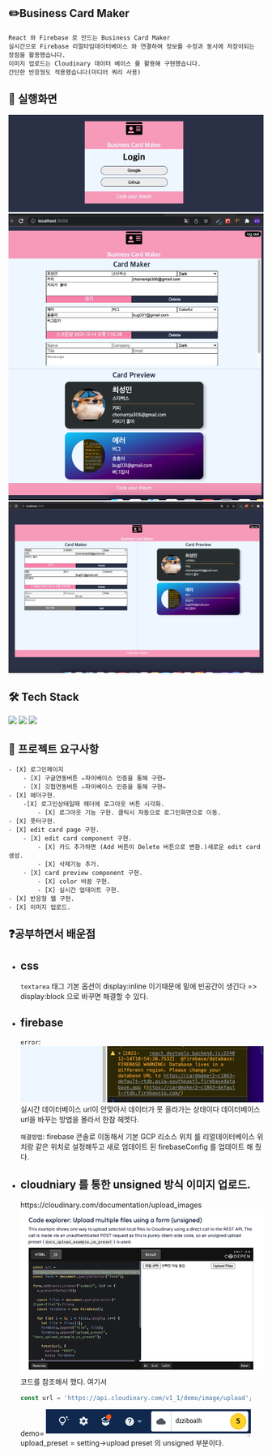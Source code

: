 ## ✏️Business Card Maker

    React 와 Firebase 로 만드는 Business Card Maker
    실시간으로 Firebase 리얼타임데이터베이스 와 연결하여 정보를 수정과 동시에 저장이되는 장점을 활용했습니다.
    이미지 업로드는 Cloudinary 데이터 베이스 를 활용해 구현했습니다.
    간단한 반응형도 적용했습니다(미디어 쿼리 사용)

## 🎯 실행화면

<img src="./public/loginPage.png" />
<img src="./public/cardMakerPage1.png" />
<img src="./public/cardMakerPage2.png" />

## 🛠 Tech Stack

<p>
    <img src="https://img.shields.io/badge/Node.js-339933?style=flat-square&logo=Node.js&logoColor=white"/>
    <img src="https://img.shields.io/badge/React-61DAFB?style=flat-square&logo=React&logoColor=white"/>
    <img src="https://img.shields.io/badge/Firebase-FFCB2B?style=flat-square&logo=Firebase&logoColor=white"/>
</p>

## 🎯 프로젝트 요구사항

    - [X] 로그인페이지
        - [X] 구글연동버튼 ✏️파이베이스 인증을 통해 구현✏️
        - [X] 깃헙연동버튼 ✏️파이베이스 인증을 통해 구현✏️
    - [X] 헤더구현.
        -[X] 로그인상태일때 헤더에 로그아웃 버튼 시각화.
            - [X] 로그아웃 기능 구현. 클릭시 자동으로 로그인화면으로 이동.
    - [X] 풋터구현.
    - [X] edit card page 구현.
        - [X] edit card component 구현.
            - [X] 카드 추가하면 (Add 버튼이 Delete 버튼으로 변환.)새로운 edit card 생성.
            - [X] 삭제기능 추가.
        - [X] card preview component 구현.
            - [X] color 바꿈 구현.
            - [X] 실시간 업데이트 구현.
    - [X] 반응형 웹 구현.
    - [X] 이미지 업로드.

## ❓공부하면서 배운점

- ## css
  `textarea` 태그 기본 옵션이 display:inline 이기때문에 밑에 빈공간이 생긴다 => display:block 으로 바꾸면 해결할 수 있다.
- ## firebase

  `error`:
  <img src='./public/fbError1.png'>
  실시간 데이터베이스 url이 안맞아서 데이터가 못 올라가는 상태이다 데이터베이스 url을 바꾸는 방법을 몰라서 한참 헤멧다.

  `해결방법`: firebase 콘솔로 이동해서 기본 GCP 리소스 위치 를 리얼데이터베이스 위치랑 같은 위치로 설정해두고 새로 엄데이트 된 firebaseConfig 를 업데이트 해 줬다.

- ## cloudniary 를 통한 unsigned 방식 이미지 업로드.

    <Link>https://cloudinary.com/documentation/upload_images<Link>
    <img src='./public/cloudinary1.png'>
    코드를 참조해서 했다.
    여기서

  ```javascript
  const url = 'https://api.cloudinary.com/v1_1/demo/image/upload';
  ```

  demo=
  <img src="./public/cloudinary2.png">
  upload_preset = setting->upload preset 의 unsigned 부분이다.
